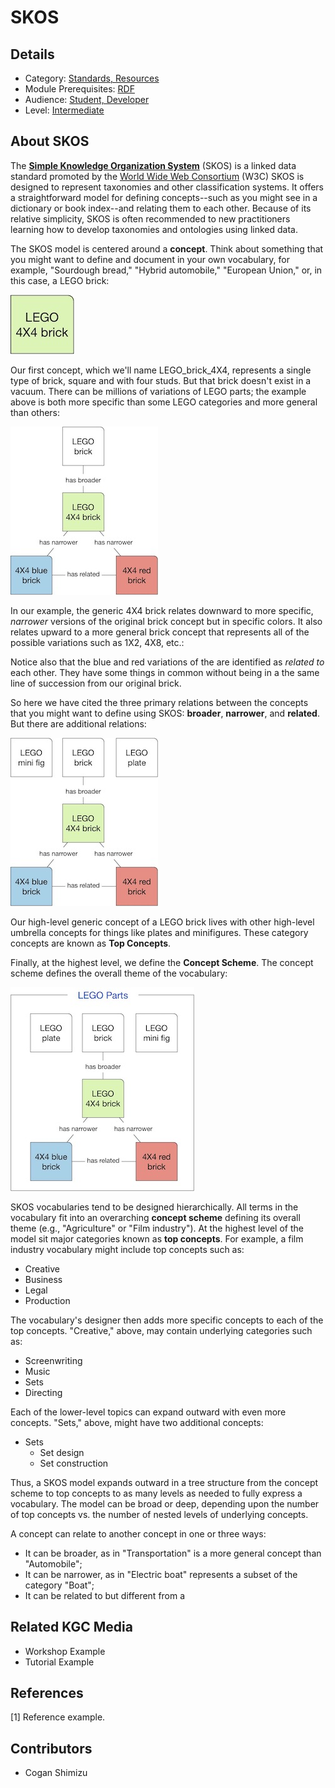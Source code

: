 # SKOS
## Details
* Category: [Standards, Resources](../categories/Standards,_Resources.md)
* Module Prerequisites: [RDF](../modules/RDF.md)
* Audience: [Student, Developer](../audiences/Student,_Developer.md)
* Level: [Intermediate](../levels/Intermediate.md)

## About SKOS
The [**Simple Knowledge Organization System**](https://www.w3.org/2004/02/skos/) (SKOS) is a linked data standard promoted by the [World Wide Web Consortium](https://www.w3.org) (W3C) SKOS is designed to represent taxonomies and other classification systems. It offers a straightforward model for defining concepts--such as you might see in a dictionary or book index--and relating them to each other. Because of its relative simplicity, SKOS is often recommended to new practitioners learning how to develop taxonomies and ontologies using linked data.

The SKOS model is centered around a **concept**. Think about something that you might want to define and document in your own vocabulary, for example, "Sourdough bread," "Hybrid automobile," "European Union," or, in this case, a LEGO brick:


![LegoBrick1](images/legobrick4401.JPG)

Our first concept, which we'll name LEGO_brick_4X4, represents a single type of brick, square and with four studs. But that brick doesn't exist in a vacuum. There can be millions of variations of LEGO parts; the example above is both more specific than some LEGO categories and more general than others:

![LegoBrick2](images/legobrick4402.JPG)

In our example, the generic 4X4 brick relates downward to more specific, _narrower_ versions of the original brick concept but in specific  colors. It also relates upward to a more general brick concept that represents all of the possible variations such as 1X2, 4X8, etc.:

Notice also that the blue and red variations of the are identified as _related to_ each other. They have some things in common without being in a the same line of succession from our original brick.

So here we have cited the three primary relations between the concepts that you might want to define using SKOS: **broader**, **narrower**, and **related**. But there are additional relations:

![LegoBrick3](images/legobrick4404.JPG)

Our high-level generic concept of a LEGO brick lives with other high-level umbrella concepts for things like plates and minifigures. These category concepts are known as **Top Concepts**.

Finally, at the highest level, we define the **Concept Scheme**. The concept scheme defines the overall theme of the vocabulary:

![LegoBrick3](images/legobrick4405.JPG)

    
SKOS vocabularies tend to be designed hierarchically. All terms in the vocabulary fit into an overarching **concept scheme** defining its overall theme (e.g.,  "Agriculture" or "Film industry"). At the highest level of the model sit major categories known as **top concepts**. For example, a film industry vocabulary might include top concepts such as:

* Creative
* Business
* Legal
* Production

The vocabulary's designer then adds more specific concepts to each of the top concepts. "Creative," above, may contain underlying categories such as:

* Screenwriting
* Music
* Sets
* Directing

Each of the lower-level topics can expand outward with even more concepts. "Sets," above, might have two additional concepts:

* Sets
	* Set design
	* Set construction

Thus, a SKOS model expands outward in a tree structure from the concept scheme to top concepts to as many levels as needed to fully express a vocabulary. The model can be broad or deep, depending upon the number of top concepts vs. the number of nested levels of underlying concepts.

A concept can relate to another concept in one or three ways:

* It can be broader, as in "Transportation" is a more general concept than "Automobile";
* It can be narrower, as in "Electric boat" represents a subset of the category "Boat";
* It can be related to but different from a 

## Related KGC Media
* Workshop Example
* Tutorial Example

## References
[1] Reference example.

## Contributors
* Cogan Shimizu
